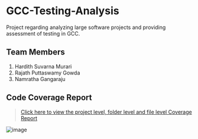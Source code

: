 # GCC-Testing-Analysis
Project regarding analyzing large software projects and providing assessment of testing in GCC.

## Team Members

1. Hardith Suvarna Murari 
2. Rajath Puttaswamy Gowda
3. Namratha Gangaraju

## Code Coverage Report

> [Click here to view the project level, folder level and file level Coverage Report](https://htmlpreview.github.io/?https://github.com/hardith/GCC-Testing-Analysis/blob/main/gcc_final-lcov/index.html)


![image](https://user-images.githubusercontent.com/14307773/165617359-f21a4027-73c8-4529-aef5-2c5823034af5.png)

